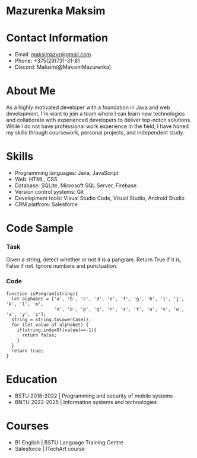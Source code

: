 # Mazurenka Maksim


# Contact Information
- Email: maksimazyr@gmail.com
- Phone: +375(29)731-31-81
- Discord: Maksim(@MaksimMazurenka)

# About Me
As a highly motivated developer with a foundation in Java and web development,
I'm want to join a team where I can learn new technologies and collaborate with experienced developers to deliver top-notch solutions.
While I do not have professional work experience in the field, I have honed my skills through coursework, personal projects, and independent study.

# Skills
- Programming languages: Java, JavaScript
- Web: HTML, CSS
- Database: SQLite, Microsoft SQL Server, Firebase
- Version control systems: Git
- Development tools: Visual Studio Code, Visual Studio, Android Studio
- CRM platfrom: Salesforce

# Code Sample
### Task
Given a string, detect whether or not it is a pangram. Return True if it is, False if not. Ignore numbers and punctuation.
### Code
```
function isPangram(string){
  let alphabet = ['a', 'b', 'c', 'd', 'e', 'f', 'g', 'h', 'i', 'j', 'k', 'l', 'm',
                  'n', 'o', 'p', 'q', 'r', 's', 't', 'u', 'v', 'w', 'x', 'y', 'z'];
  string = string.toLowerCase();
  for (let value of alphabet) {
    if(string.indexOf(value)==-1){
      return false;
    }
  }
  return true;
}
```
# Education
- BSTU 2018-2022 | Programming and security of mobile systems
- BNTU 2022-2025 | Information systems and technologies

# Courses
- B1 English | BSTU Language Training Centre
- Salesforce | ITechArt course

